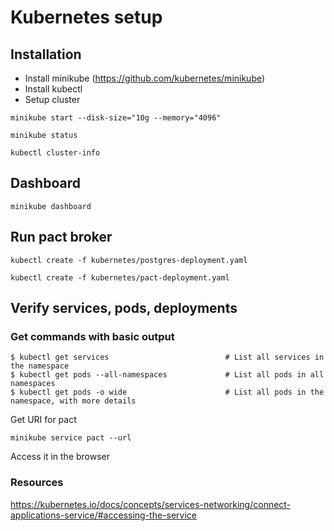 # Kubernetes setup

## Installation

* Install minikube (https://github.com/kubernetes/minikube)
* Install kubectl
* Setup cluster

```
minikube start --disk-size="10g --memory="4096"

minikube status

kubectl cluster-info
```




## Dashboard

`minikube dashboard`

## Run pact broker


```
kubectl create -f kubernetes/postgres-deployment.yaml

kubectl create -f kubernetes/pact-deployment.yaml
```

## Verify services, pods, deployments

###  Get commands with basic output
```
$ kubectl get services                          # List all services in the namespace
$ kubectl get pods --all-namespaces             # List all pods in all namespaces
$ kubectl get pods -o wide                      # List all pods in the namespace, with more details
```
Get URI for pact

`minikube service pact --url`

Access it in the browser

### Resources

https://kubernetes.io/docs/concepts/services-networking/connect-applications-service/#accessing-the-service
